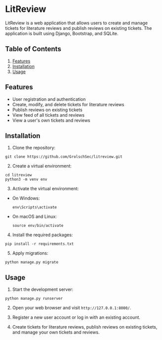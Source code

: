 # LitReview

LitReview is a web application that allows users to create and manage tickets for literature reviews and publish reviews on existing tickets. The application is built using Django, Bootstrap, and SQLite.

## Table of Contents

1. [Features](#features)
2. [Installation](#installation)
3. [Usage](#usage)

## Features

- User registration and authentication
- Create, modify, and delete tickets for literature reviews
- Publish reviews on existing tickets
- View feed of all tickets and reviews
- View a user's own tickets and reviews

## Installation

1. Clone the repository:
```
git clone https://github.com/GrolschSec/litreview.git
```

2. Create a virtual environment:
```
cd litreview
python3 -m venv env
```

3. Activate the virtual environment:

- On Windows:

  ```
  env\Scripts\activate
  ```

- On macOS and Linux:

  ```
  source env/bin/activate
  ```

4. Install the required packages:
```
pip install -r requirements.txt
```

5. Apply migrations:
```
python manage.py migrate
```

## Usage

1. Start the development server:
```
python manage.py runserver
```

2. Open your web browser and visit `http://127.0.0.1:8000/`.

3. Register a new user account or log in with an existing account.

4. Create tickets for literature reviews, publish reviews on existing tickets, and manage your own tickets and reviews.

